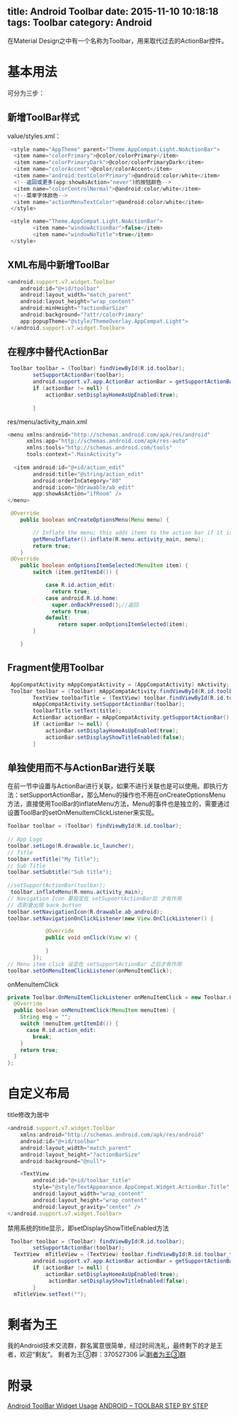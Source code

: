 title: Android Toolbar
date: 2015-11-10 10:18:18
tags: Toolbar
category: Android
---
在Material Design之中有一个名称为Toolbar，用来取代过去的ActionBar控件。
# 基本用法
可分为三步：
## 新增ToolBar样式
value/styles.xml：
```js
 <style name="AppTheme" parent="Theme.AppCompat.Light.NoActionBar">
  <item name="colorPrimary">@color/colorPrimary</item>
  <item name="colorPrimaryDark">@color/colorPrimaryDark</item>
  <item name="colorAccent">@color/colorAccent</item>
  <item name="android:textColorPrimary">@android:color/white</item>
  <!--返回或更多(app:showAsAction="never")的按钮颜色-->
  <item name="colorControlNormal">@android:color/white</item>
  <!--菜单字体颜色-->
  <item name="actionMenuTextColor">@android:color/white</item>
 </style>
```
```js
 <style name="Theme.AppCompat.Light.NoActionBar">
        <item name="windowActionBar">false</item>
        <item name="windowNoTitle">true</item>
 </style>
```
<!--more-->
## XML布局中新增ToolBar
```js
<android.support.v7.widget.Toolbar 
    android:id="@+id/toolbar"
    android:layout_width="match_parent"
    android:layout_height="wrap_content"
    android:minHeight="?actionBarSize"
    android:background="?attr/colorPrimary"
    app:popupTheme="@style/ThemeOverlay.AppCompat.Light">
 </android.support.v7.widget.Toolbar>
```
## 在程序中替代ActionBar
```java
 Toolbar toolbar = (Toolbar) findViewById(R.id.toolbar);
        setSupportActionBar(toolbar);
        android.support.v7.app.ActionBar actionBar = getSupportActionBar();
        if (actionBar != null) {
            actionBar.setDisplayHomeAsUpEnabled(true);
             
        }
```
res/menu/activity_main.xml
```js
<menu xmlns:android="http://schemas.android.com/apk/res/android"
      xmlns:app="http://schemas.android.com/apk/res-auto"
      xmlns:tools="http://schemas.android.com/tools"
      tools:context=".MainActivity">
 
  <item android:id="@+id/action_edit"
        android:title="@string/action_edit"
        android:orderInCategory="80"
        android:icon="@drawable/ab_edit"
        app:showAsAction="ifRoom" />
</menu>
```

```java
 @Override
    public boolean onCreateOptionsMenu(Menu menu) {

        // Inflate the menu; this adds items to the action bar if it is present.
        getMenuInflater().inflate(R.menu.activity_main, menu);
        return true;
    }
 @Override
    public boolean onOptionsItemSelected(MenuItem item) {
        switch (item.getItemId()) {

            case R.id.action_edit:
              return true;
            case android.R.id.home:
              super.onBackPressed();//返回
              return true;
            default:
                return super.onOptionsItemSelected(item);
        }

    }
```
## Fragment使用Toolbar
```java
 AppCompatActivity mAppCompatActivity = (AppCompatActivity) mActivity;
 Toolbar toolbar = (Toolbar) mAppCompatActivity.findViewById(R.id.toolbar);
        TextView toolbarTitle = (TextView) toolbar.findViewById(R.id.toolbarTitle);
        mAppCompatActivity.setSupportActionBar(toolbar);
        toolbarTitle.setText(title);
        ActionBar actionBar = mAppCompatActivity.getSupportActionBar();
        if (actionBar != null) {
            actionBar.setDisplayHomeAsUpEnabled(true);
            actionBar.setDisplayShowTitleEnabled(false);
        }
```
## 单独使用而不与ActionBar进行关联
在前一节中设置与ActionBar进行关联，如果不进行关联也是可以使用。即执行方法：setSupportActionBar，那么Menu的操作也不用在onCreateOptionsMenu方法，直接使用ToolBar的inflateMenu方法，Menu的事件也是独立的，需要通过设置ToolBar的setOnMenuItemClickListener来实现。
```java
Toolbar toolbar = (Toolbar) findViewById(R.id.toolbar);
 
// App Logo
toolbar.setLogo(R.drawable.ic_launcher);
// Title
toolbar.setTitle("My Title");
// Sub Title
toolbar.setSubtitle("Sub title");
 
//setSupportActionBar(toolbar);
 toolbar.inflateMenu(R.menu.activity_main);
// Navigation Icon 要設定在 setSupoortActionBar后 才有作用
// 否則會出現 back button 
toolbar.setNavigationIcon(R.drawable.ab_android);
toolbar.setNavigationOnClickListener(new View.OnClickListener() {

            @Override
            public void onClick(View v) {
                
            }
        });
// Menu item click 设定在 setSupportActionBar 之后才有作用
toolbar.setOnMenuItemClickListener(onMenuItemClick);
```
onMenuItemClick
```java
private Toolbar.OnMenuItemClickListener onMenuItemClick = new Toolbar.OnMenuItemClickListener() {
  @Override
  public boolean onMenuItemClick(MenuItem menuItem) {
    String msg = "";
    switch (menuItem.getItemId()) {
      case R.id.action_edit:  
        break;
    }
    return true;
  }
};
```
# 自定义布局
 title修改为居中
```js
<android.support.v7.widget.Toolbar
    xmlns:android="http://schemas.android.com/apk/res/android"
    android:id="@+id/toolbar"
    android:layout_width="match_parent"
    android:layout_height="?actionBarSize"
    android:background="@null">

    <TextView
        android:id="@+id/toolbar_title"
        style="@style/TextAppearance.AppCompat.Widget.ActionBar.Title"
        android:layout_width="wrap_content"
        android:layout_height="wrap_content"
        android:layout_gravity="center" />
</android.support.v7.widget.Toolbar>
```

禁用系统的title显示，即setDisplayShowTitleEnabled方法
```java
 Toolbar toolbar = (Toolbar) findViewById(R.id.toolbar);
        setSupportActionBar(toolbar);
  TextView  mTitleView = (TextView) toolbar.findViewById(R.id.toolbar_title);
        android.support.v7.app.ActionBar actionBar = getSupportActionBar();
        if (actionBar != null) {
            actionBar.setDisplayHomeAsUpEnabled(true);
             actionBar.setDisplayShowTitleEnabled(false);
        }
  mTitleView.setText("");
```
# 剩者为王
我的Android技术交流群，群名寓意很简单，经过时间洗礼，最终剩下的才是王者，欢迎“剩友”。
剩者为王③群：370527306 <a target="_blank" href="http://shang.qq.com/wpa/qunwpa?idkey=0a992ba077da4c8325cbfef1c9e81f0443ffb782a0f2135c1a8f7326baac58ac"><img border="0" src="http://pub.idqqimg.com/wpa/images/group.png" alt="剩者为王③群" title="剩者为王③群"></a>

# 附录
[Android ToolBar Widget Usage](http://blog.hwangjr.com/2015/07/10/Android-ToolBar-Widget-Usage/)
[ANDROID – TOOLBAR STEP BY STEP](http://blog.mosil.biz/2014/10/android-toolbar/)

